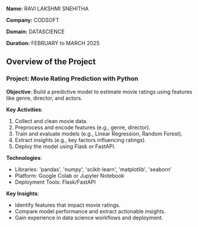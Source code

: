 **Name:** RAVI LAKSHMI SNEHITHA

**Company:** CODSOFT

**Domain:** DATASCIENCE

**Duration:** FEBRUARY to MARCH 2025


## Overview of the Project

### Project: Movie Rating Prediction with Python

**Objective**: Build a predictive model to estimate movie ratings using features like genre, director, and actors.

**Key Activities**:
1. Collect and clean movie data.
2. Preprocess and encode features (e.g., genre, director).
3. Train and evaluate models (e.g., Linear Regression, Random Forest).
4. Extract insights (e.g., key factors influencing ratings).
5. Deploy the model using Flask or FastAPI.

**Technologies**:
- Libraries: 'pandas', 'numpy', 'scikit-learn', 'matplotlib', 'seaborn'
- Platform: Google Colab or Jupyter Notebook
- Deployment Tools: Flask/FastAPI

**Key Insights**:
- Identify features that impact movie ratings.
- Compare model performance and extract actionable insights.
- Gain experience in data science workflows and deployment.
